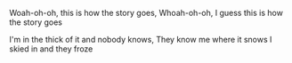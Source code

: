 Woah-oh-oh, this is how the story goes,
Whoah-oh-oh, I guess this is how the story goes

I'm in the thick of it and nobody knows,
They know me where it snows I skied in and they froze
